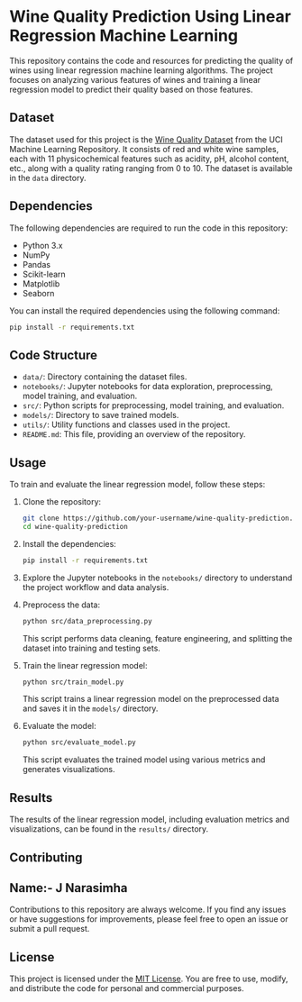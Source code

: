 # Wine Quality Prediction Using Linear Regression Machine Learning

This repository contains the code and resources for predicting the quality of wines using linear regression machine learning algorithms. The project focuses on analyzing various features of wines and training a linear regression model to predict their quality based on those features.

## Dataset

The dataset used for this project is the [Wine Quality Dataset](https://archive.ics.uci.edu/ml/datasets/Wine+Quality) from the UCI Machine Learning Repository. It consists of red and white wine samples, each with 11 physicochemical features such as acidity, pH, alcohol content, etc., along with a quality rating ranging from 0 to 10. The dataset is available in the `data` directory.

## Dependencies

The following dependencies are required to run the code in this repository:

- Python 3.x
- NumPy
- Pandas
- Scikit-learn
- Matplotlib
- Seaborn

You can install the required dependencies using the following command:

```bash
pip install -r requirements.txt
```

## Code Structure

- `data/`: Directory containing the dataset files.
- `notebooks/`: Jupyter notebooks for data exploration, preprocessing, model training, and evaluation.
- `src/`: Python scripts for preprocessing, model training, and evaluation.
- `models/`: Directory to save trained models.
- `utils/`: Utility functions and classes used in the project.
- `README.md`: This file, providing an overview of the repository.

## Usage

To train and evaluate the linear regression model, follow these steps:

1. Clone the repository:

   ```bash
   git clone https://github.com/your-username/wine-quality-prediction.git
   cd wine-quality-prediction
   ```

2. Install the dependencies:

   ```bash
   pip install -r requirements.txt
   ```

3. Explore the Jupyter notebooks in the `notebooks/` directory to understand the project workflow and data analysis.

4. Preprocess the data:

   ```bash
   python src/data_preprocessing.py
   ```

   This script performs data cleaning, feature engineering, and splitting the dataset into training and testing sets.

5. Train the linear regression model:

   ```bash
   python src/train_model.py
   ```

   This script trains a linear regression model on the preprocessed data and saves it in the `models/` directory.

6. Evaluate the model:

   ```bash
   python src/evaluate_model.py
   ```

   This script evaluates the trained model using various metrics and generates visualizations.

## Results

The results of the linear regression model, including evaluation metrics and visualizations, can be found in the `results/` directory.

## Contributing
## Name:- J Narasimha

Contributions to this repository are always welcome. If you find any issues or have suggestions for improvements, please feel free to open an issue or submit a pull request.

## License

This project is licensed under the [MIT License](LICENSE). You are free to use, modify, and distribute the code for personal and commercial purposes.
